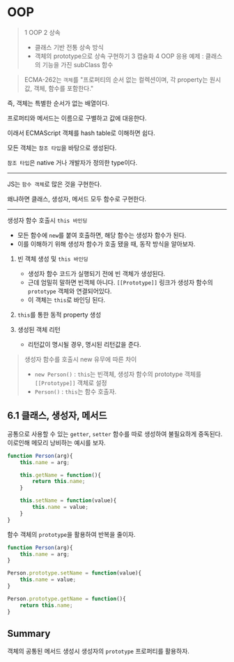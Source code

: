# OOP

> 1 OOP
> 2 상속
> 	- 클래스 기반 전통 상속 방식
>	- 객체의 prototype으로 상속 구현하기
> 3 캡슐화
> 4 OOP 응용 예제 : 클래스의 기능을 가진 subClass 함수


> ECMA-262는 `객체`를 "프로퍼티의 순서 없는 컬렉션이며, 각 property는 원시 값, 객체, 함수를 포함한다."

즉, 객체는 특별한 순서가 없는 배열이다.

프로퍼티와 메서드는 이름으로 구별하고 값에 대응한다.

이래서 ECMAScript 객체를 hash table로 이해하면 쉽다.

모든 객체는 `참조 타입`을 바탕으로 생성된다.

`참조 타입`은 native 거나 개발자가 정의한 type이다.

---

JS는 `함수 객체`로 많은 것을 구현한다.

왜냐하면 클래스, 생성자, 메서드 모두 함수로 구현한다.

---

생성자 함수 호출시 `this 바인딩`
- 모든 함수에 `new`를 붙여 호출하면, 해당 함수는 생성자 함수가 된다.
- 이를 이해하기 위해 생성자 함수가 호출 됐을 때, 동작 방식을 알아보자.

1. 빈 객체 생성 및 `this 바인딩`
    - 생성자 함수 코드가 실행되기 전에 빈 객체가 생성된다.
    - 근데 엄밀히 말하면 빈객체 아니다. `[[Prototype]]` 링크가 생성자 함수의 `prototype` 객체와 연결되어있다.
    - 이 객체는 `this`로 바인딩 된다.

2. `this`를 통한 동적 property 생성

3. 생성된 객체 리턴
    - 리턴값이 명시될 경우, 명시된 리턴값을 준다.

> 생성자 함수를 호출시 new 유무에 따른 차이
> - `new Person()` : `this`는 빈객체, 생성자 함수의 prototype 객체를 `[[Prototype]]` 객체로 설정
> - `Person()` : `this`는 함수 호출자.

## 6.1 클래스, 생성자, 메서드

공통으로 사용할 수 있는 `getter`, `setter` 함수를 따로 생성하여 불필요하게 중독된다. 이로인해 메모리 낭비하는 예시를 보자.

```javascript
function Person(arg){
    this.name = arg;

    this.getName = function(){
        return this.name;
    }

    this.setName = function(value){
        this.name = value;
    }
}
```

함수 객체의 `prototype`을 활용하여 반복을 줄이자.

```javascript
function Person(arg){
    this.name = arg;
}

Person.prototype.setName = function(value){
    this.name = value;
}

Person.prototype.getName = function(){
    return this.name;
}
```

## Summary

객체의 공통된 메서드 생성시 생성자의 `prototype` 프로퍼티를 활용하자.
